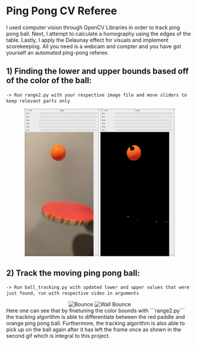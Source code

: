 # Ping Pong CV Referee
I used computer vision through OpenCV Libraries in order to track ping pong ball. Next, I attempt to calculate a homography using the edges of the table. Lastly, I apply the Delaunay effect for visuals and implement scorekeeping. All you need is a webcam and compter and you have got yourself an automated ping-pong referee.

## 1) Finding the lower and upper bounds based off of the color of the ball:
    -> Run range2.py with your respective image file and move sliders to keep relevant parts only

<div className="justify-content-between items-center">
<center>
    <img src="/images/before.jpeg" alt="Before" width="200"/>
    <span width="200"> </span>
    <img src="/images/after.jpeg" alt="After" width="200"/>
</center>
</div>



## 2) Track the moving ping pong ball:
    -> Run ball_tracking.py with updated lower and upper values that were just found, run with respective video in arguments

<div className="justify-content-between items-center">
<center>
    <img src="/images/bounceResult.gif" alt="Bounce" width="200"/>
    <img src="/images/bounceWall.gif" alt="Wall Bounce" width="200"/>
</center>
</div>
 Here one can see that by finetuning the color bounds with ```range2.py``` the tracking algorithm is able to differentiate
between the red paddle and orange ping pong ball. Furthermore, the tracking algorithm is also able to pick up
on the ball again after it has left the frame once as shown in the second gif which is integral to this project.